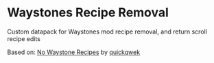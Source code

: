 # Waystones Recipe Removal
 Custom datapack for Waystones mod recipe removal, and return scroll recipe edits

Based on: [No Waystone Recipes](https://www.curseforge.com/minecraft/texture-packs/no-waystone-recipes) by [quickqwek](https://www.curseforge.com/members/quickqwek/projects)
